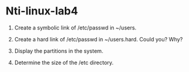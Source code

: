 # Nti-linux-lab4


1.	Create a symbolic link of /etc/passwd in  ~/users.

2.	 Create a hard link of /etc/passwd  in ~/users.hard. Could you? Why?

3.	 Display the partitions in the system.

4.	 Determine the size of the /etc directory.
